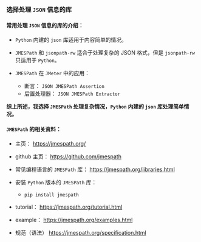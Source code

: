 ### 选择处理 `JSON` 信息的库

#### 常用处理 `JSON` 信息的库的介绍：

- `Python` 内建的 `json` 库适用于内容简单的情况。

- `JMESPath` 和 `jsonpath-rw` 适合于处理复杂的 JSON 格式，但是 `jsonpath-rw` 只适用于 `Python`。

- `JMESPath` 在 `JMeter` 中的应用：
  - 断言： `JSON JMESPath Assertion`
  - 后置处理器： `JSON JMESPath Extractor`

**综上所述，我选择 `JMESPath` 处理复杂情况，`Python` 内建的 `json` 库处理简单情况。**

#### `JMESPath` 的相关资料：
- 主页：
https://jmespath.org/

- github 主页：
https://github.com/jmespath

- 常见编程语言的 `JMESPath` 库：
https://jmespath.org/libraries.html

- 安装 `Python` 版本的 `JMESPath` 库：
  - `pip install jmespath`

- tutorial：
https://jmespath.org/tutorial.html

- example：
https://jmespath.org/examples.html

- 规范（语法）
https://jmespath.org/specification.html

